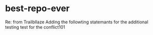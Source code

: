 # best-repo-ever
Re: from Trailbllaze
Adding the followting statemants for the additional testing 
test for the conflict101
